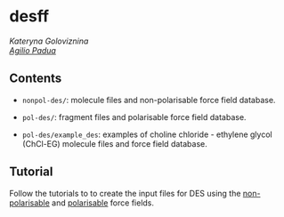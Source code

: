 desff
======

_Kateryna Goloviznina_ \
_[Agilio Padua](http://perso.ens-lyon.fr/agilio.padua)_

Contents
--------

* `nonpol-des/`: molecule files and non-polarisable force field database.

* `pol-des/`: fragment files and polarisable force field database.

* `pol-des/example_des`: examples of choline chloride - ethylene glycol (ChCl-EG) molecule files and force field database.

Tutorial
--------

Follow the tutorials to to create the input files for DES using the [non-polarisable](https://github.com/agiliopadua/fftool) and [polarisable](https://github.com/kateryna-goloviznina/pol_il/tree/coul_tt) force fields.
